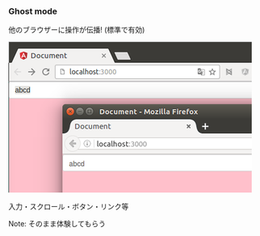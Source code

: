 ### Ghost mode
他のブラウザーに操作が伝播! (標準で有効)

![Ghost mode](./resources/ghost-mode.png)

入力・スクロール・ボタン・リンク等

Note: そのまま体験してもらう
